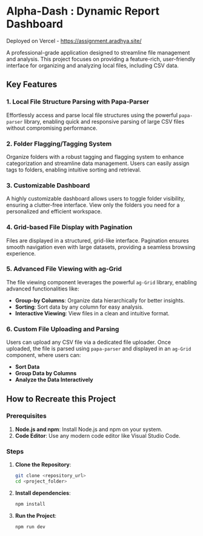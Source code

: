 # Alpha-Dash : Dynamic Report Dashboard  

Deployed on Vercel - https://assignment.aradhya.site/

A professional-grade application designed to streamline file management and analysis. This project focuses on providing a feature-rich, user-friendly interface for organizing and analyzing local files, including CSV data.  

## Key Features  

### 1. **Local File Structure Parsing with Papa-Parser**  
Effortlessly access and parse local file structures using the powerful `papa-parser` library, enabling quick and responsive parsing of large CSV files without compromising performance.  

### 2. **Folder Flagging/Tagging System**  
Organize folders with a robust tagging and flagging system to enhance categorization and streamline data management. Users can easily assign tags to folders, enabling intuitive sorting and retrieval.  

### 3. **Customizable Dashboard**  
A highly customizable dashboard allows users to toggle folder visibility, ensuring a clutter-free interface. View only the folders you need for a personalized and efficient workspace.  

### 4. **Grid-based File Display with Pagination**  
Files are displayed in a structured, grid-like interface. Pagination ensures smooth navigation even with large datasets, providing a seamless browsing experience.  

### 5. **Advanced File Viewing with ag-Grid**  
The file viewing component leverages the powerful `ag-Grid` library, enabling advanced functionalities like:  
   - **Group-by Columns**: Organize data hierarchically for better insights.  
   - **Sorting**: Sort data by any column for easy analysis.  
   - **Interactive Viewing**: View files in a clean and intuitive format.  

### 6. **Custom File Uploading and Parsing**  
Users can upload any CSV file via a dedicated file uploader. Once uploaded, the file is parsed using `papa-parser` and displayed in an `ag-Grid` component, where users can:  
   - **Sort Data**  
   - **Group Data by Columns**  
   - **Analyze the Data Interactively**  

## How to Recreate this Project  

### Prerequisites  
1. **Node.js and npm**: Install Node.js and npm on your system.  
2. **Code Editor**: Use any modern code editor like Visual Studio Code.  

### Steps  
1. **Clone the Repository**:  
   ```bash  
   git clone <repository_url>  
   cd <project_folder>
1. **Install dependencies**:  
   ```bash  
   npm install   

1. **Run the Project**:  
   ```bash  
   npm run dev  
